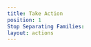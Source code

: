 ```yaml
---
title: Take Action
position: 1
Stop Separating Families: 
layout: actions
---
```


[](http:///uploads/separating%20families.PNG)